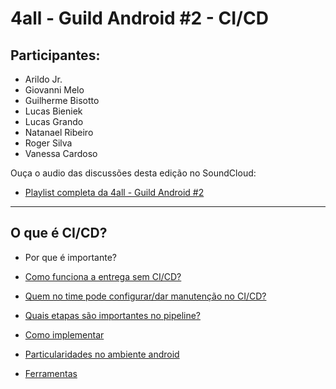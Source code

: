 # 4all - Guild Android #2 - CI/CD

## Participantes:

* Arildo Jr.
* Giovanni Melo
* Guilherme Bisotto
* Lucas Bieniek
* Lucas Grando
* Natanael Ribeiro
* Roger Silva
* Vanessa Cardoso

Ouça o audio das discussões desta edição no SoundCloud:

* [Playlist completa da 4all - Guild Android #2](https://soundcloud.com/roger-silva-941993496/sets/4all-guild-android-2)

---

## O que é CI/CD?

* Por que é importante?

* [Como funciona a entrega sem CI/CD?](https://soundcloud.com/roger-silva-941993496/guild-android-2-como-2?in=roger-silva-941993496/sets/4all-guild-android-2)

* [Quem no time pode configurar/dar manutenção no CI/CD?](https://soundcloud.com/roger-silva-941993496/guild-android-2-quem-no?in=roger-silva-941993496/sets/4all-guild-android-2)

* [Quais etapas são importantes no pipeline?](https://soundcloud.com/roger-silva-941993496/guild-android-2-quais?in=roger-silva-941993496/sets/4all-guild-android-2)

* [Como implementar](https://soundcloud.com/roger-silva-941993496/guild-android-2-como-1?in=roger-silva-941993496/sets/4all-guild-android-2)

* [Particularidades no ambiente android](https://soundcloud.com/roger-silva-941993496/guild-android-2-1?in=roger-silva-941993496/sets/4all-guild-android-2)

* [Ferramentas](https://soundcloud.com/roger-silva-941993496/guild-android-2-ferramentas?in=roger-silva-941993496/sets/4all-guild-android-2)